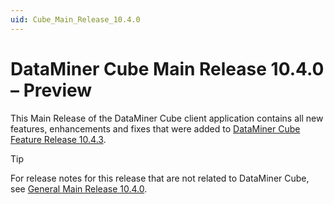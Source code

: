 ```yaml
---
uid: Cube_Main_Release_10.4.0
---
```


# DataMiner Cube Main Release 10.4.0 – Preview

This Main Release of the DataMiner Cube client application contains all new features, enhancements and fixes that were added to [DataMiner Cube Feature Release 10.4.3](xref:Cube_Feature_Release_10.4.3).

> [!TIP]
> For release notes for this release that are not related to DataMiner Cube, see [General Main Release 10.4.0](xref:General_Main_Release_10.4.0).
